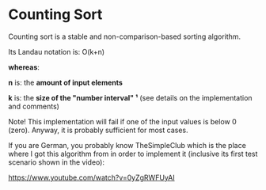 # Counting Sort

Counting sort is a stable and non-comparison-based sorting algorithm.

Its Landau notation is: O(k+n)

**whereas**:

**n** is: the **amount of input elements**

**k** is: the **size of the "number interval" ¹** (see details on the implementation and comments)

Note! This implementation will fail if one of the input values is below 0 (zero).
Anyway, it is probably sufficient for most cases.

If you are German, you probably know TheSimpleClub
which is the place where I got this algorithm from in order to implement it (inclusive its first test scenario shown in the video):

https://www.youtube.com/watch?v=0yZgRWFUyAI